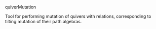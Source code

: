 quiverMutation

Tool for performing mutation of quivers with relations, corresponding to tilting mutation of their path algebras.